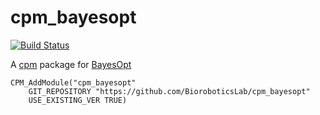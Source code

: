 # cpm_bayesopt

[![Build Status](https://travis-ci.org/BioroboticsLab/cpm_bayesopt.svg)](https://travis-ci.org/BioroboticsLab/cpm_bayesopt)

A [cpm](https://github.com/iauns/cpm) package for
[BayesOpt](https://bitbucket.org/rmcantin/bayesopt)
```
CPM_AddModule("cpm_bayesopt"
    GIT_REPOSITORY "https://github.com/BioroboticsLab/cpm_bayesopt"
    USE_EXISTING_VER TRUE)
```
